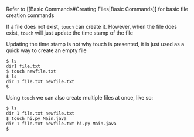 Refer to [[Basic Commands#Creating Files|Basic Commands]] for basic file creation commands

If a file does not exist, `touch` can create it. However, when the file does exist, `touch` will just update the time stamp of the file

Updating the time stamp is not why touch is presented, it is just used as a quick way to create an empty file

```
$ ls
dir1 file.txt
$ touch newfile.txt
$ ls
dir 1 file.txt newfile.txt
$
```

Using `touch` we can also create multiple files at once, like so:
```
$ ls
dir 1 file.txt newfile.txt
$ touch hi.py Main.java
dir 1 file.txt newfile.txt hi.py Main.java
$
```